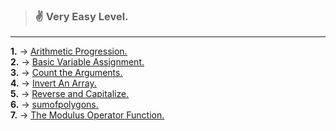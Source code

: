 > ### :v: Very Easy Level.
---
__1.__ -> <u>[Arithmetic Progression.](./Arithmetic%20Progression.js)</u><br>
__2.__ -> <u>[Basic Variable Assignment.](./Basic%20Variable%20Assignment.js)</u><br>
__3.__ -> <u>[Count the Arguments.](./Count%20the%20Arguments.js)</u><br>
__4.__ -> <u>[Invert An Array.](./Invert%20An%20Array.js)</u><br>
__5.__ -> <u>[Reverse and Capitalize.](./Reverse%20and%20Capitalize.js)</u><br>
__6.__ -> <u>[sumofpolygons.](./sumofpolygons.js)</u><br>
__7.__ -> <u>[The Modulus Operator Function.](./The%20Modulus%20Operator%20Function.js)</u><br>